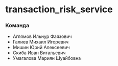 # transaction_risk_service
### Команда
- Аглямов Ильнур Фаязович
- Галиев Михаил Игоревич
- Мишин Юрий Алексеевич
- Скиба Иван Витальевич
- Умагалова Мариян Шуайбовна
